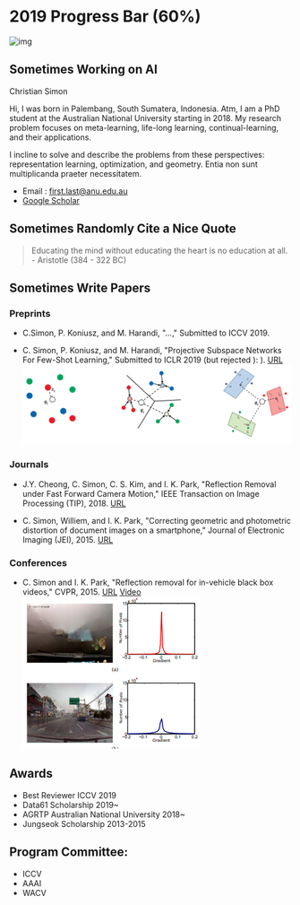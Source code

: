 # 2019 Progress Bar (60%)
![img](https://pbs.twimg.com/media/EDKwYOOWwAAuWHM?format=jpg&name=small)



## Sometimes Working on AI

Christian Simon

Hi, I was born in Palembang, South Sumatera, Indonesia. Atm, I am a PhD student at the Australian National University starting in 2018.
My research problem focuses on meta-learning, life-long learning, continual-learning, and their applications. 

I incline to solve and describe the problems from these perspectives: representation learning, optimization, and geometry.
Entia non sunt multiplicanda praeter necessitatem.

- Email : first.last@anu.edu.au  
- [Google Scholar](https://scholar.google.com/citations?user=eZrRbp4AAAAJ&hl=en)


## Sometimes Randomly Cite a Nice Quote

> Educating the mind without educating the heart is no education at all. - Aristotle (384 - 322 BC)



## Sometimes Write Papers
### Preprints
- C.Simon, P. Koniusz, and M. Harandi, "...," Submitted to ICCV 2019. 

- C. Simon, P. Koniusz, and M. Harandi, "Projective Subspace Networks For Few-Shot Learning," Submitted to ICLR 2019 (but rejected ): ). [URL](https://openreview.net/pdf?id=rkzfuiA9F7)
![img](https://raw.githubusercontent.com/chrysts/chrysts.github.io/master/images/psn.jpg)

### Journals
- J.Y. Cheong, C. Simon, C. S. Kim, and I. K. Park, "Reflection Removal under Fast Forward Camera Motion," IEEE Transaction on Image Processing (TIP), 2018. [URL](http://image.inha.ac.kr/wp-content/uploads/2017/07/TIP2017Cheong.pdf)

- C. Simon, Williem, and I. K. Park, "Correcting geometric and photometric distortion of document images on a smartphone," Journal of Electronic Imaging (JEI), 2015. [URL](http://image.inha.ac.kr/paper/JEI201501_Simon.pdf)

### Conferences
- C. Simon and I. K. Park, "Reflection removal for in-vehicle black box videos," CVPR, 2015. [URL](http://image.inha.ac.kr/paper/CVPR2015_Simon.pdf) [Video](https://drive.google.com/file/d/1JhZSohA7ty1WxzSJEnwwoll4RdtIsS5X/view?usp=sharing)
![img](https://raw.githubusercontent.com/chrysts/chrysts.github.io/master/images/cvpr2015reflection.png)


## Awards
- Best Reviewer ICCV 2019
- Data61 Scholarship 2019~
- AGRTP Australian National University 2018~
- Jungseok Scholarship 2013-2015

## Program Committee:
- ICCV
- AAAI
- WACV


